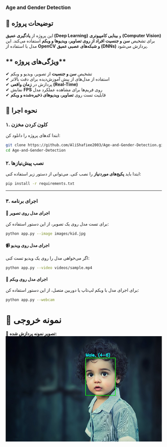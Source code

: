### Age and Gender Detection

## **📌 توضیحات پروژه**  
این پروژه از **یادگیری عمیق (Deep Learning)** و **بینایی کامپیوتری (Computer Vision)** برای تشخیص **سن و جنسیت افراد از روی تصاویر، ویدیوها و وبکم** استفاده می‌کند. این مدل با استفاده از **OpenCV و شبکه‌های عصبی عمیق (DNNs)** پردازش می‌شود.  



## ** ویژگی‌های پروژه**
✔ تشخیص **سن و جنسیت** از تصویر، ویدیو و وبکم  
✔ استفاده از مدل‌های از پیش آموزش‌دیده برای دقت بالاتر  
✔ پردازش در **زمان واقعی (Real-Time)**  
✔ نمایش **FPS** روی فریم‌ها برای مشاهده عملکرد مدل  
✔ قابلیت تست روی **تصاویر، ویدیوهای ذخیره‌شده و وبکم**  


## **📌 نحوه اجرا**
### **۱. کلون کردن مخزن**
ابتدا کدهای پروژه را دانلود کن:

```sh
git clone https://github.com/AliShafiee2003/Age-and-Gender-Detection.git
cd Age-and-Gender-Detection
```



### **۲. نصب پیش‌نیازها**
ابتدا باید **پکیج‌های موردنیاز** را نصب کنی. می‌توانی از دستور زیر استفاده کنی:

```sh
pip install -r requirements.txt
```

---

### **۳. اجرای برنامه**
#### **📸 اجرای مدل روی تصویر**
برای تست مدل روی یک تصویر، از این دستور استفاده کن:

```sh
python app.py --image images/kid.jpg
```

#### **📹 اجرای مدل روی ویدیو**
اگر می‌خواهی مدل را روی یک ویدیو تست کنی:

```sh
python app.py --video videos/sample.mp4
```

#### **🎥 اجرای مدل روی وبکم**
برای اجرای مدل با وبکم لپ‌تاپ یا دوربین متصل، از این دستور استفاده کن:

```sh
python app.py --webcam
```


# **📸 نمونه خروجی**
**🔹 تصویر نمونه پردازش شده:**
![Sample](outputs/result1.jpg)

